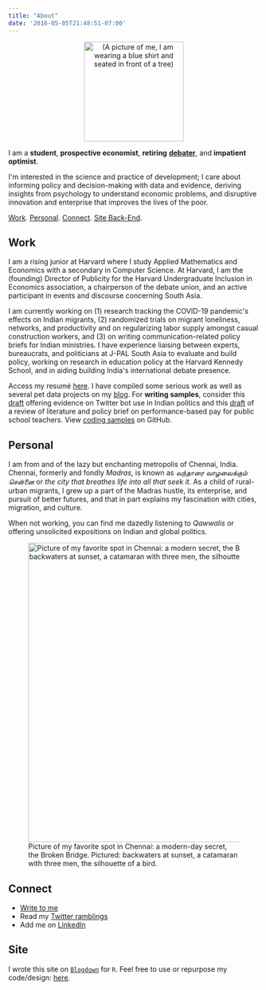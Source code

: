 ```yaml
---
title: "About"
date: '2016-05-05T21:48:51-07:00'
---
```


<center><img alt = '(A picture of me, I am wearing a blue shirt and seated in front of a tree)' width='200' src='/post/hemanth.jpg'/></center>

I am a **student**, **prospective economist**, **retiring** [**debater**](https://www.edexlive.com/news/2018/aug/02/meet-indias-youngest-debate-guns-who-matched-wits-with-the-best-in-the-world-3562.html), and **impatient optimist**. 

I'm interested in the science and practice of development; I care about informing policy and decision-making with data and evidence, deriving insights from psychology to understand economic problems, and disruptive innovation and enterprise that improves the lives of the poor. 

[Work](#work). [Personal](#personal). [Connect](#connect). [Site Back-End](#site).

## Work 

I am a rising junior at Harvard where I study Applied Mathematics and Economics with a secondary in Computer Science. At Harvard, I am the (founding) Director of Publicity for the Harvard Undergraduate Inclusion in Economics association, a chairperson of the debate union, and an active participant in events and discourse concerning South Asia. 

I am currently working on (1) research tracking the COVID-19 pandemic's effects on Indian migrants, (2) randomized trials on migrant loneliness, networks, and productivity and on regularizing labor supply amongst casual construction workers, and (3) on writing communication-related policy briefs for Indian ministries. I have experience liaising between experts, bureaucrats, and politicians at J-PAL South Asia to evaluate and build policy, working on research in education policy at the Harvard Kennedy School, and in aiding building India's international debate presence.

Access my resumé [here](https://www.dropbox.com/s/j9y4md59lo4m5rv/BharathaChakravarthy_Hemanth_resume_jun20.pdf?dl=0). I have compiled some serious work as well as several pet data projects on my [blog](https://www.b-hemanth.com/). For **writing samples**, consider this [draft](https://www.b-hemanth.com/2020/05/17/twitter-botocracy-evidence-from-the-use-of-twitter-bots-by-modi-s-bjp-in-india/) offering evidence on Twitter bot use in Indian politics and this [draft](https://www.b-hemanth.com/2020/06/04/lessons-on-teacher-pay-policy-brief-on-performance-based-pay-for-teachers/) of a review of literature and policy brief on performance-based pay for public school teachers. View [coding samples](https://github.com/b-hemanth) on GitHub.

## Personal

I am from and of the lazy but enchanting metropolis of Chennai, India. Chennai, formerly and fondly *Madras*, is known as *வந்தாரை வாழவைக்கும் சென்னை* or *the city that breathes life into all that seek it*. As a child of rural-urban migrants, I grew up a part of the Madras hustle, its enterprise, and pursuit of better futures, and that in part explains my fascination with cities, migration, and culture. 

When not working, you can find me dazedly listening to *Qawwalis* or offering unsolicited expositions on Indian and global politics.

<figure>
<img alt = 'Picture of my favorite spot in Chennai: a modern secret, the Broken Bridge. Pictured: backwaters at sunset, a catamaran with three men, the silhoutte of a bird.' width='600' src='/./about_files/56764725_2145881622145000_3600959293169336320_o.jpg'/>
<figcaption>Picture of my favorite spot in Chennai: a modern-day secret, the Broken Bridge. Pictured: backwaters at sunset, a catamaran with three men, the silhouette of a bird.</figcaption>
</figure>

## Connect

- [Write to me](mailto:hemanthbharathachakravarthy@college.harvard.edu) 
- Read my [Twitter ramblings](https://twitter.com/hemanth2510)
- Add me on [LinkedIn](https://www.linkedin.com/in/b-hemanth/)

## Site

I wrote this site on [`Blogdown`](https://bookdown.org/yihui/blogdown/) for `R`. Feel free to use or repurpose my code/design: [here](https://github.com/b-hemanth/my_page).
